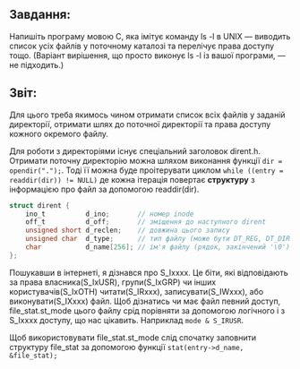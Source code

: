 ## Завдання:
 Напишіть програму мовою C, яка імітує команду ls -l в UNIX — виводить список усіх файлів у поточному каталозі та перелічує права доступу тощо.
 (Варіант вирішення, що просто виконує ls -l із вашої програми, — не підходить.)

## Звіт:
Для цього треба якимось чином отримати список всіх файлів у заданій директорії, отримати шлях до поточної директорії та права доступу кожного окремого файлу.

Для роботи з директоріями існує спеціальний заголовок dirent.h. Отримати поточну директорію можна шляхом виконання функції `dir = opendir(".");`. Тоді її можна буде проітерувати циклом `while ((entry = readdir(dir)) != NULL)` де кожна ітерація повертає __структуру__ з інформацією про файл за допомогою readdir(dir).
```c
struct dirent {
    ino_t          d_ino;       // номер inode
    off_t          d_off;       // зміщення до наступного dirent
    unsigned short d_reclen;    // довжина цього запису
    unsigned char  d_type;      // тип файлу (може бути DT_REG, DT_DIR тощо)
    char           d_name[256]; // ім'я файлу (рядок, закінчений '\0')
};
```

Пошукавши в інтернеті, я дізнався про S_Ixxxx. Це біти, які відповідають за права власника(S_IxUSR), групи(S_IxGRP) чи інших користувачів(S_IxOTH) читати(S_IRxxx), записувати(S_IWxxx), або виконувати(S_IXxxx) файл. Щоб дізнатись чи має файл певний доступ, file_stat.st_mode цього файлу срід порівняти за допомогою логічного і з S_Ixxxx доступу, що нас цікавить. Наприклад `mode & S_IRUSR`.

Щоб використовувати file_stat.st_mode слід спочатку заповнити структуру file_stat за допомогою функції `stat(entry->d_name, &file_stat);`


